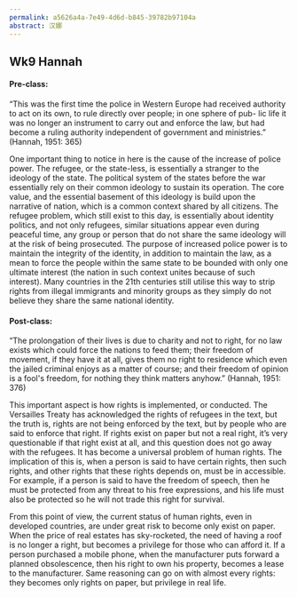 ```yaml
---
permalink: a5626a4a-7e49-4d6d-b845-39782b97104a 
abstract: 汉娜
---
```

## Wk9 Hannah



#### Pre-class:

“This was the first time the police in Western Europe had received authority to act on its own, to rule directly over people; in one sphere of pub- lic life it was no longer an instrument to carry out and enforce the law, but had become a ruling authority independent of government and ministries.” (Hannah, 1951: 365)

One important thing to notice in here is the cause of the increase of police power. The refugee, or the state-less, is essentially a stranger to the ideology of the state. The political system of the states before the war essentially rely on their common ideology to sustain its operation. The core value, and the essential basement of this ideology is build upon the narrative of nation, which is a common context shared by all citizens. The refugee problem, which still exist to this day, is essentially about identity politics, and not only refugees, similar situations appear even during peaceful time, any group or person that do not share the same ideology will at the risk of being prosecuted. The purpose of increased police power is to maintain the integrity of the identity, in addition to maintain the law, as a mean to force the people within the same state to be bounded with only one ultimate interest (the nation in such context unites because of such interest). Many countries in the 21th centuries still utilise this way to strip rights from illegal immigrants and minority groups as they simply do not believe they share the same national identity. 



#### Post-class:

“The prolongation of their lives is due to charity and not to right, for no law exists which could force the nations to feed them; their freedom of movement, if they have it at all, gives them no right to residence which even the jailed criminal enjoys as a matter of course; and their freedom of opinion is a fool's freedom, for nothing they think matters anyhow.” (Hannah, 1951: 376)

This important aspect is how rights is implemented, or conducted. The Versailles Treaty has acknowledged the rights of refugees in the text, but the truth is, rights are not being enforced by the text, but by people who are said to enforce that right. If rights exist on paper but not a real right, it’s very questionable if that right exist at all, and this question does not go away with the refugees. It has become a universal problem of human rights. The implication of this is, when a person is said to have certain rights, then such rights, and other rights that these rights depends on, must be in accessible. For example, if a person is said to have the freedom of speech, then he must be protected from any threat to his free expressions, and his life must also be protected so he will not trade this right for survival. 

From this point of view, the current status of human rights, even in developed countries, are under great risk to become only exist on paper. When the price of real estates has sky-rocketed, the need of having a roof is no longer a right, but becomes a privilege for those who can afford it. If a person purchased a mobile phone, when the manufacturer puts forward a planned obsolescence, then his right to own his property, becomes a lease to the manufacturer. Same reasoning can go on with almost every rights: they becomes only rights on paper, but privilege in real life. 